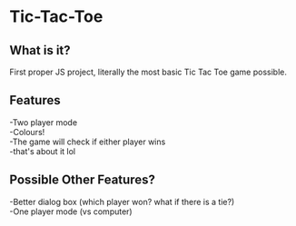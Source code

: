 ﻿# Tic-Tac-Toe
## What is it?
First proper JS project, literally the most basic Tic Tac Toe game possible.  

## Features
-Two player mode  
-Colours!  
-The game will check if either player wins  
-that's about it lol

## Possible Other Features?
-Better dialog box (which player won? what if there is a tie?)  
-One player mode (vs computer)  
